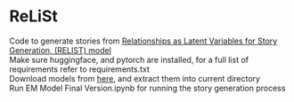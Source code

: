 # ReLiSt
Code to generate stories from [Relationships as Latent Variables for Story Generation, (RELIST) model ](https://arxiv.org/pdf/2211.00676.pdf) <br>
Make sure huggingface, and pytorch are installed, for a full list of requirements refer to requirements.txt <br>
Download models from [here](https://drive.google.com/drive/folders/13V5kzuyUNDgbO3_UJE76nP1leBXBCagw?usp=drive_link), and extract them into current directory <br>
Run EM Model Final Version.ipynb for running the story generation process <br>
